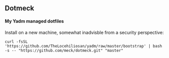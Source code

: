 ## Dotmeck
#### My Yadm managed dotfiles

Install on a new machine, somewhat inadvisble from a security perspective:
```
curl -fsSL 'https://github.com/TheLocehiliosan/yadm/raw/master/bootstrap' | bash -s -- "https://github.com/meck/dotmeck.git" "master"
```
